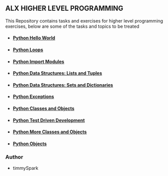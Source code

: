  ## ALX HIGHER LEVEL PROGRAMMING

  This Repository contains tasks and exercises for higher level programming exercises, below are some of the tasks and topics to be treated

- #### [Python Hello World](https://github.com/timmySpark/alx-higher_level_programming/tree/master/0x00-python-hello_world)

- #### [Python Loops](https://github.com/timmySpark/alx-higher_level_programming/tree/master/0x01-python-if_else_loops_functions)

- #### [Python Import Modules](https://github.com/timmySpark/alx-higher_level_programming/tree/master/0x02-python-import_modules)

- #### [Python Data Structures: Lists and Tuples](https://github.com/timmySpark/alx-higher_level_programming/tree/master/0x03-python-data_structures)

- #### [Python Data Structures: Sets and Dictionaries](https://github.com/timmySpark/alx-higher_level_programming/tree/master/0x04-python-more_data_structures)

- #### [Python Exceptions](https://github.com/timmySpark/alx-higher_level_programming/tree/master/0x05-python-exceptions)

- #### [Python Classes and Objects](https://github.com/timmySpark/alx-higher_level_programming/tree/master/0x06-python-classes)

- #### [Python Test Driven Development](https://github.com/timmySpark/alx-higher_level_programming/tree/master/0x07-python-test_driven_development)

- #### [Python More Classes and Objects](https://github.com/timmySpark/alx-higher_level_programming/tree/master/0x08-python-more_classes)

- #### [Python  Objects](https://github.com/timmySpark/alx-higher_level_programming/tree/master/0x09-python-everything_is_object)


### Author
- timmySpark

